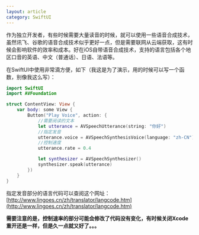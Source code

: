 ```yaml
---
layout: article
category: SwiftUI
---
```

<!-- excerpt-start -->
作为独立开发者，有些时候需要大量读音的时候，就可以使用一些语音合成技术，虽然讯飞、谷歌的语音合成技术似乎更好一点，但是需要联网从云端获取，这有时候会影响软件的效率和成本。好在iOS自带语音合成技术，支持的语言包括各个地区口音的英语、中文（普通话）、日语、法语等。

在SwiftUI中使用非常滴方便，如下（我这是为了演示，用的时候可以写一个函数，别像我这么写）：
```swift
import SwiftUI
import AVFoundation

struct ContentView: View {
    var body: some View {
        Button("Play Voice", action: {
			//需要阅读的文本
            let utterance = AVSpeechUtterance(string: "你好")
            //指定发音
            utterance.voice = AVSpeechSynthesisVoice(language: "zh-CN")
            //控制速度
            utterance.rate = 0.4

            let synthesizer = AVSpeechSynthesizer()
            synthesizer.speak(utterance)
        })
    }
}
```
指定发音部分的语言代码可以查阅这个网址：[http://www.lingoes.cn/zh/translator/langcode.htm](http://www.lingoes.cn/zh/translator/langcode.htm)

**需要注意的是，控制速率的部分可能会修改了代码没有变化，有时候关闭Xcode重开还是一样，但是久一点就又好了。。。**